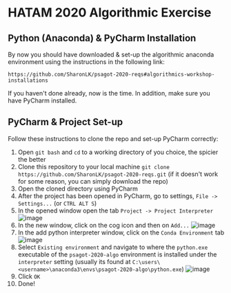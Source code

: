 # HATAM 2020 Algorithmic Exercise

## Python (Anaconda) & PyCharm Installation

By now you should have downloaded & set-up the algorithmic anaconda environment using the instructions in the following link:

`https://github.com/SharonLK/psagot-2020-reqs#algorithmics-workshop-installations`

If you haven't done already, now is the time. In addition, make sure you have PyCharm installed.

## PyCharm & Project Set-up

Follow these instructions to clone the repo and set-up PyCharm correctly:

1. Open `git bash` and `cd` to a working directory of you choice, the spicier the better
2. Clone this repository to your local machine `git clone https://github.com/SharonLK/psagot-2020-reqs.git` (if it doesn't work for some reason, you can simply download the repo)
3. Open the cloned directory using PyCharm
4. After the project has been opened in PyCharm, go to settings, `File -> Settings...` (or `CTRL ALT S`)
5. In the opened window open the tab `Project -> Project Interpreter`
![image](https://user-images.githubusercontent.com/38311688/89771781-8de4eb80-db09-11ea-8ae7-63bd25c5ec88.png)
6. In the new window, click on the cog icon and then on `Add...`
![image](https://user-images.githubusercontent.com/38311688/89771886-c1c01100-db09-11ea-92c4-677d96030c97.png)
7. In the add python interpreter window, click on the `Conda Environment` tab
![image](https://user-images.githubusercontent.com/38311688/89771944-d9979500-db09-11ea-814e-79a7429c4a20.png)
8. Select `Existing environment` and navigate to where the `python.exe` executable of the `psagot-2020-algo` environment is installed under the `interpreter` setting (usually its found at `C:\users\<username>\anaconda3\envs\psagot-2020-algo\python.exe`)
![image](https://user-images.githubusercontent.com/38311688/89772048-08157000-db0a-11ea-89c6-321d7b543396.png)
9. Click `OK`
10. Done!
